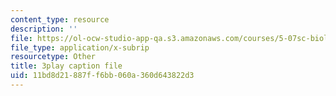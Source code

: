 ```yaml
---
content_type: resource
description: ''
file: https://ol-ocw-studio-app-qa.s3.amazonaws.com/courses/5-07sc-biological-chemistry-i-fall-2013/11bd8d21887ff6bb060a360d643822d3_0XAJIHttCNs.srt
file_type: application/x-subrip
resourcetype: Other
title: 3play caption file
uid: 11bd8d21-887f-f6bb-060a-360d643822d3
---
```

